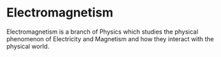 # Electromagnetism

Electromagnetism is a branch of Physics which studies the physical phenomenon of Electricity and Magnetism and how they interact with the physical world.
